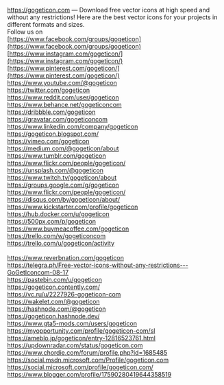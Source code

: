 <a href="https://gogeticon.com/">https://gogeticon.com</a> — Download free vector icons at high speed and without any restrictions! Here are the best vector icons for your projects in different formats and sizes.<br>
Follow us on<br>
[https://www.facebook.com/groups/gogeticon](https://www.facebook.com/groups/gogeticon)<br>
[https://www.instagram.com/gogeticon/](https://www.instagram.com/gogeticon/)<br>
[https://www.pinterest.com/gogeticon/](https://www.pinterest.com/gogeticon/)<br>
https://www.youtube.com/@gogeticon<br>
https://twitter.com/gogeticon<br>
https://www.reddit.com/user/gogeticon<br>
https://www.behance.net/gogeticoncom<br>
https://dribbble.com/gogeticon<br>
https://gravatar.com/gogeticoncom<br>
https://www.linkedin.com/company/gogeticon<br>
https://gogeticon.blogspot.com/<br>
https://vimeo.com/gogeticon<br>
https://medium.com/@gogeticon/about<br>
https://www.tumblr.com/gogeticon<br>
https://www.flickr.com/people/gogeticon/<br>
https://unsplash.com/@gogeticon<br>
https://www.twitch.tv/gogeticon/about<br>
https://groups.google.com/g/gogeticon<br>
https://www.flickr.com/people/gogeticon/<br>
https://disqus.com/by/gogeticon/about/<br>
https://www.kickstarter.com/profile/gogeticon<br>
https://hub.docker.com/u/gogeticon<br>
https://500px.com/p/gogeticon<br>
https://www.buymeacoffee.com/gogeticon<br>
https://trello.com/w/gogeticoncom<br>
https://trello.com/u/gogeticon/activity<br>					
https://www.reverbnation.com/gogeticon<br>
https://telegra.ph/Free-vector-icons-without-any-restrictions---GoGetIconcom-08-17<br>
https://pastebin.com/u/gogeticon<br>
https://gogeticon.contently.com/<br>
https://vc.ru/u/2227926-gogeticon-com<br>
https://wakelet.com/@gogeticon<br>
https://hashnode.com/@gogeticon<br>
https://gogeticon.hashnode.dev/<br>
https://www.gta5-mods.com/users/gogeticon<br>
https://myopportunity.com/profile/gogeticon-com/sl<br>
https://ameblo.jp/gogeticon/entry-12816523761.html<br>
https://updownradar.com/status/gogeticon.com<br>
https://www.chordie.com/forum/profile.php?id=1685485<br>
https://social.msdn.microsoft.com/Profile/gogeticon.com<br>
https://social.microsoft.com/profile/gogeticon.com/<br>
https://www.blogger.com/profile/17590280419644358519<br>
